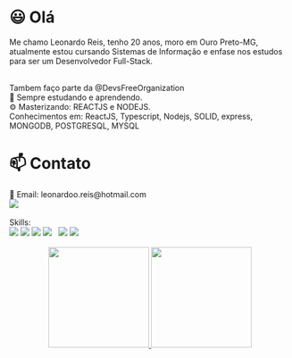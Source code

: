 
<h1>😃 Olá</h2>
Me chamo Leonardo Reis, tenho 20 anos, moro em Ouro Preto-MG, atualmente estou cursando Sistemas de Informação e enfase nos estudos para ser um Desenvolvedor Full-Stack.<br/>
<br/>

Tambem faço parte da @DevsFreeOrganization <br/>
🌱 Sempre estudando e aprendendo.<br/>
⚙️ Masterizando: REACTJS e NODEJS. <br/>
Conhecimentos em: ReactJS, Typescript, Nodejs, SOLID, express, MONGODB, POSTGRESQL, MYSQL


<h1>📫 Contato</h2>
📧 Email: leonardoo.reis@hotmail.com <br/>
<a href="https://www.linkedin.com/in/leonardo-reis-022830233/" ><img src="https://img.shields.io/badge/LinkedIn-0077B5?style=for-the-badge&logo=linkedin&logoColor=white"> </a>
<br/><br/>
Skills:
<Br/>

<div>
  <img src="https://img.shields.io/badge/React-20232A?style=for-the-badge&logo=react&logoColor=61DAFB" style="max-width: 100%;">
  <img src="https://img.shields.io/badge/TypeScript-007ACC?style=for-the-badge&logo=typescript&logoColor=white">
  <img src="https://img.shields.io/badge/Node.js-43853D?style=for-the-badge&logo=node.js&logoColor=white" style="max-width: 100%;">
  <img src="https://img.shields.io/badge/Sass-CC6699?style=for-the-badge&logo=sass&logoColor=white" style="max-width: 100%;">
  <img src="https://img.shields.io/badge/styled--components-DB7093?style=for-the-badge&logo=styled-components&logoColor=white" alt="" style="max-width: 100%;">
  <img src="https://img.shields.io/badge/PostgreSQL-316192?style=for-the-badge&logo=postgresql&logoColor=white" alt="" style="max-width: 100%;">
  <img src="https://img.shields.io/badge/MongoDB-4EA94B?style=for-the-badge&logo=mongodb&logoColor=white" style="max-width: 100%;">
  <img src="https://img.shields.io/badge/MySQL-005C84?style=for-the-badge&logo=mysql&logoColor=white" style="max-width: 100%;">
</div>
<br/>
<div align="center">
  <a href="https://github.com/leonardoReizz">
  <img height="180em" src="https://github-readme-stats.vercel.app/api?username=leonardoReizz&show_icons=true&theme=gruvbox&include_all_commits=true&count_private=true"/>
  <img height="180em" src="https://github-readme-stats.vercel.app/api/top-langs/?username=leonardoReizz&layout=compact&langs_count=7&theme=gruvbox"/>
</div>


